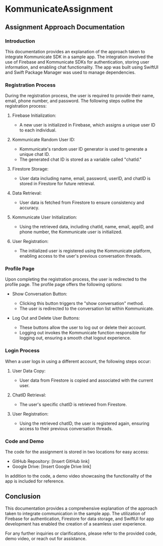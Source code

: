 # KommunicateAssignment

## Assignment Approach Documentation

### Introduction
This documentation provides an explanation of the approach taken to integrate Kommunicate SDK in a sample app. The integration involved the use of Firebase and Kommunicate SDKs for authentication, storing user information, and enabling chat functionality. The app was built using SwiftUI and Swift Package Manager was used to manage dependencies.

### Registration Process
During the registration process, the user is required to provide their name, email, phone number, and password. The following steps outline the registration process:

1. Firebase Initialization:
   - A new user is initialized in Firebase, which assigns a unique user ID to each individual.

2. Kommunicate Random User ID:
   - Kommunicate's random user ID generator is used to generate a unique chat ID.
   - The generated chat ID is stored as a variable called "chatId."

3. Firestore Storage:
   - User data including name, email, password, userID, and chatID is stored in Firestore for future retrieval.

4. Data Retrieval:
   - User data is fetched from Firestore to ensure consistency and accuracy.

5. Kommunicate User Initialization:
   - Using the retrieved data, including chatId, name, email, appID, and phone number, the Kommunicate user is initialized.

6. User Registration:
   - The initialized user is registered using the Kommunicate platform, enabling access to the user's previous conversation threads.

### Profile Page
Upon completing the registration process, the user is redirected to the profile page. The profile page offers the following options:

- Show Conversation Button:
  - Clicking this button triggers the "show conversation" method.
  - The user is redirected to the conversation list within Kommunicate.

- Log Out and Delete User Buttons:
  - These buttons allow the user to log out or delete their account.
  - Logging out invokes the Kommunicate function responsible for logging out, ensuring a smooth chat logout experience.

### Login Process
When a user logs in using a different account, the following steps occur:

1. User Data Copy:
   - User data from Firestore is copied and associated with the current user.

2. ChatID Retrieval:
   - The user's specific chatID is retrieved from Firestore.

3. User Registration:
   - Using the retrieved chatID, the user is registered again, ensuring access to their previous conversation threads.

### Code and Demo
The code for the assignment is stored in two locations for easy access:

- GitHub Repository: [Insert GitHub link]
- Google Drive: [Insert Google Drive link]

In addition to the code, a demo video showcasing the functionality of the app is included for reference.

## Conclusion
This documentation provides a comprehensive explanation of the approach taken to integrate communication in the sample app. The utilization of Firebase for authentication, Firestore for data storage, and SwiftUI for app development has enabled the creation of a seamless user experience.

For any further inquiries or clarifications, please refer to the provided code, demo video, or reach out for assistance.


